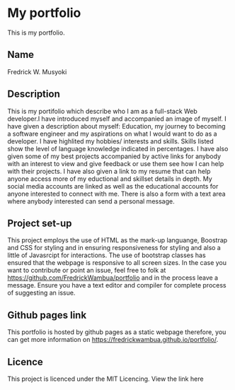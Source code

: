 # My portfolio
This is my portfolio. 
## Name
Fredrick W. Musyoki
## Description
This is my portifolio which describe who I am as a full-stack Web developer.I have introduced myself and accompanied an image of myself. I have given a description about myself: Education, my journey to becoming a software engineer and 
my aspirations on what I would want to do as a developer.
I have highlited my hobbies/ interests and skills. Skills listed show the level of language knowledge indicated in percentages.
I have also given some of my best projects accompanied by active links for anybody with an interest to view and give feedback or use them see how I can help with their projects.
I have also given a link to my resume that can help anyone access more of my eductional and skillset details in depth.
My social media accounts are linked as well as the educational accounts for anyone interested to connect with me. There is also a form with a text area where anybody interested can send a personal message.
## Project set-up
This project employs the use of HTML as the mark-up languange, Boostrap and CSS for styling and in ensuring responsiveness for styling and also a little of Javasrcipt for interactions. 
The use of bootstrap classes has ensured that the webpage is responsive to all screen sizes.
In the case you want to contribute or point an issue, feel free to folk at https://github.com/FredrickWambua/portfolio and in the process leave a message. Ensure you have a text editor and compiler for complete process of suggesting an issue.

## Github pages link
This portfolio is hosted by github pages as a static webpage therefore, you can get more information on https://fredrickwambua.github.io/portfolio/.
## Licence
This project is licenced under the MIT Licencing. View the link here 
